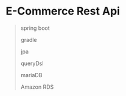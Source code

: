  E-Commerce Rest Api
 ===========
 
 > spring boot
 > 
 > gradle
 > 
 > jpa
 > 
 > queryDsl
 > 
 > mariaDB
 > 
 > Amazon RDS
 > 
 
